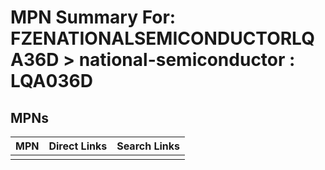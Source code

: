 



# MPN Summary For: FZENATIONALSEMICONDUCTORLQA36D > national-semiconductor : LQA036D

## MPNs
  

|MPN|Direct Links|Search Links|
| :--- | :--- | :--- |
||||
